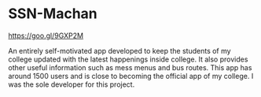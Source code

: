 # SSN-Machan
https://goo.gl/9GXP2M

An entirely self-motivated app developed to keep the students of my college updated with the latest happenings inside college. It also provides other useful information such as mess menus and bus routes.
This app has around 1500 users and is close to becoming the official app of my college.
I was the sole developer for this project.
